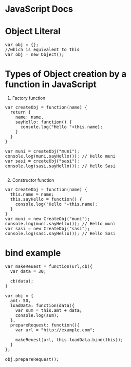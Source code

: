 # JavaScript Docs

# Object Literal

<pre>
var obj = {}; 
//which is equivalent to this
var obj = new Object();
</pre>

# Types of Object creation by a function in JavaScript

1. Factory function

<pre>
var createObj = function(name) {
  return {
    name: name,
    sayHello: function() {
      console.log("Hello "+this.name);
    }
  }
}

var muni = createObj("muni");
console.log(muni.sayHello()); // Hello muni
var sasi = createObj("sasi");
console.log(sasi.sayHello()); // Hello Sasi

</pre>

2. Constructor function

<pre>
var CreateObj = function(name) {
  this.name = name;
  this.sayHello = function() {
    console.log("Hello "+this.name);
  }
}
var muni = new CreateObj("muni");
console.log(muni.sayHello()); // Hello muni
var sasi = new CreateObj("sasi");
console.log(sasi.sayHello()); // Hello Sasi
</pre>


# bind example

<pre>
var makeReuest = function(url,cb){
  var data = 30;
  
  cb(data);
}

var obj = {
  amt: 50,
  loadData: function(data){
    var sum = this.amt + data;
    console.log(sum);
  },
  prepareRequest: function(){
    var url = "http://example.com";
    
    makeReuest(url, this.loadData.bind(this));
  }
};

obj.prepareRequest();
</pre>
